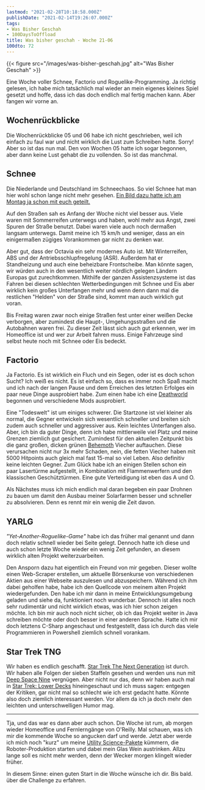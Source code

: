 ```yaml
---
lastmod: "2021-02-28T10:18:58.000Z"
publishDate: "2021-02-14T19:26:07.000Z"
tags:
- Was Bisher Geschah
- 100DaysToOffload
title: Was bisher geschah - Woche 21-06
100dto: 72
---
```


{{< figure src="/images/was-bisher-geschah.jpg" alt="Was Bisher Geschah" >}}

Eine Woche voller Schnee, Factorio und Roguelike-Programming. Ja richtig gelesen, ich habe mich tatsächlich mal wieder an mein eigenes kleines Spiel gesetzt und hoffe, dass ich das doch endlich mal fertig machen kann. Aber fangen wir vorne an. 

## Wochenrückblicke

Die Wochenrückblicke 05 und 06 habe ich nicht geschrieben, weil ich einfach zu faul war und nicht wirklich die Lust zum Schreiben hatte. Sorry! Aber so ist das nun mal. Den von Wochen 05 hatte ich sogar begonnen, aber dann keine Lust gehabt die zu vollenden. So ist das manchmal. 

## Schnee

Die Niederlande und Deutschland im Schneechaos. So viel Schnee hat man hier wohl schon lange nicht mehr gesehen. [Ein Bild dazu hatte ich am Montag ja schon mit euch geteilt.](/es-ist-winter-und-es-schneit-der-neue-pufpaff/)

Auf den Straßen sah es Anfang der Woche nicht viel besser aus. Viele waren mit Sommerreifen unterwegs und haben, wohl mehr aus Angst, zwei Spuren der Straße benutzt. Dabei waren viele auch noch dermaßen langsam unterwegs. Damit meine ich 15 km/h und weniger, dass an ein einigermaßen zügiges Vorankommen gar nicht zu denken war.

Aber gut, dass der Octavia ein sehr modernes Auto ist. Mit Winterreifen, ABS und der Antriebsschlupfregelung (ASR). Außerdem hat er Standheizung und auch eine beheizbare Frontscheibe. Man könnte sagen, wir würden auch in den wesentlich weiter nördlich gelegen Ländern Europas gut zurechtkommen. Mithilfe der ganzen Assistenzsysteme ist das Fahren bei diesen schlechten Wetterbedingungen mit Schnee und Eis aber wirklich kein großes Unterfangen mehr und wenn denn dann mal die restlichen "Helden" von der Straße sind, kommt man auch wirklich gut voran.

Bis Freitag waren zwar noch einige Straßen fest unter einer weißen Decke verborgen, aber zumindest die Haupt-, Umgehungsstraßen und die Autobahnen waren frei. Zu dieser Zeit lässt sich auch gut erkennen, wer im Homeoffice ist und wer zur Arbeit fahren muss. Einige Fahrzeuge sind selbst heute noch mit Schnee oder Eis bedeckt.

## Factorio

Ja Factorio. Es ist wirklich ein Fluch und ein Segen, oder ist es doch schon Sucht? Ich weiß es nicht. Es ist einfach so, dass es immer noch Spaß macht und ich nach der langen Pause und dem Erreichen des letzten Erfolges ein paar neue Dinge ausprobiert habe. Zum einen habe ich eine [Deathworld](https://wiki.factorio.com/Enemies/de#Verbreitung) begonnen und verschiedene Mods ausprobiert.

Eine "Todeswelt" ist um einiges schwerer. Die Startzone ist viel kleiner als normal, die Gegner entwickeln sich wesentlich schneller und breiten sich zudem auch schneller und aggressiver aus. Kein leichtes Unterfangen also. Aber, ich bin da guter Dinge, denn ich habe mittlerweile viel Platz und meine Grenzen ziemlich gut gesichert. Zumindest für den aktuellen Zeitpunkt bis die ganz großen, dicken grünen [Behemoth](https://wiki.factorio.com/Enemies/de#Kreaturen) Viecher auftauchen. Diese verursachen nicht nur 3x mehr Schaden, nein, die fetten Viecher haben mit 5000 Hitpoints auch gleich mal fast 15-mal so viel Leben. Also definitiv keine leichten Gegner. Zum Glück habe ich an einigen Stellen schon ein paar Lasertürme aufgestellt, in Kombination mit Flammenwerfern und den klassischen Geschütztürmen. Eine gute Verteidigung ist eben das A und O.

Als Nächstes muss ich mich endlich mal daran begeben ein paar Drohnen zu bauen um damit den Ausbau meiner Solarfarmen besser und schneller zu absolvieren. Denn es rennt mir ein wenig die Zeit davon.


## YARLG

*"Yet-Another-Roguelike-Game"* habe ich das früher mal genannt und dann doch relativ schnell wieder bei Seite gelegt. Dennoch hatte ich diese und auch schon letzte Woche wieder ein wenig Zeit gefunden, an diesem wirklich alten Projekt weiterzuarbeiten. 

Den Ansporn dazu hat eigentlich ein Freund von mir gegeben. Dieser wollte einen Web-Scraper erstellen, um aktuelle Börsenkurse von verschiedenen Aktien aus einer Webseite auszulesen und abzuspeichern. Während ich ihm dabei geholfen habe, habe ich den Quellcode von meinem alten Projekt wiedergefunden. Den habe ich mir dann in meine Entwicklungsumgebung geladen und siehe da, funktioniert noch wunderbar. Dennoch ist alles noch sehr rudimentär und nicht wirklich etwas, was ich hier schon zeigen möchte. Ich bin mir auch noch nicht sicher, ob ich das Projekt weiter in Java schreiben möchte oder doch besser in einer anderen Sprache. Hatte ich mir doch letztens C-Sharp angeschaut und festgestellt, dass ich durch das viele Programmieren in Powershell ziemlich schnell vorankam.

## Star Trek TNG

Wir haben es endlich geschafft. [Star Trek The Next Generation](https://www.startrek-index.de/tv/tng/) ist durch. Wir haben alle Folgen der sieben Staffeln gesehen und werden uns nun mit [Deep Space Nine](https://www.startrek-index.de/tv/ds9/) vergnügen. Aber nicht nur das, denn wir haben auch mal in [Star Trek: Lower Decks](https://de.wikipedia.org/wiki/Star_Trek:_Lower_Decks) hineingeschaut und ich muss sagen: entgegen der Kritiken, gar nicht mal so schlecht wie ich erst gedacht hatte. Könnte also doch ziemlich interessant werden. Vor allem da ich ja doch mehr den leichten und unterschwelligen Humor mag. 

---

Tja, und das war es dann aber auch schon. Die Woche ist rum, ab morgen wieder Homeoffice und Fernlerngänge von O'Reilly. Mal schauen, was ich mir die kommende Woche so angucken darf und werde. Jetzt aber werde ich mich noch "kurz" um meine [Utility Science-Pakete](https://wiki.factorio.com/Utility_science_pack/de) kümmern, die Roboter-Produktion starten und dabei mein Glas Wein austrinken. Allzu lange soll es nicht mehr werden, denn der Wecker morgen klingelt wieder früher.

In diesem Sinne: einen guten Start in die Woche wünsche ich dir. Bis bald.
über die Challenge zu erfahren.
